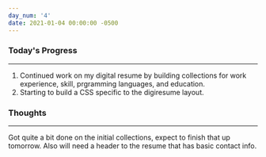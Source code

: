 ```yaml
---
day_num: '4'
date: 2021-01-04 00:00:00 -0500
---
```


### Today's Progress

--------------------

1. Continued work on my digital resume by building collections for work experience, skill, prgramming languages, and education.
2. Starting to build a CSS specific to the digiresume layout.

### Thoughts

-------------------

Got quite a bit done on the initial collections, expect to finish that up tomorrow. Also will need a header to the resume that has basic contact info.

